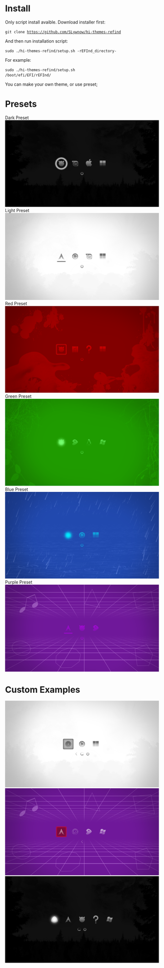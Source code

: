 # Install
Only script install avaible.
Download installer first:

<code>git clone https://github.com/SLywnow/hi-themes-refind</code>

And then run installation script:

<code>sudo ./hi-themes-refind/setup.sh -rEFInd_directory-</code>

For example:

<code>sudo ./hi-themes-refind/setup.sh /boot/efi/EFI/rEFInd/</code>


You can make your own theme, or use preset;

# Presets
Dark Preset
![Dark Preset](https://github.com/SLywnow/hi-themes-refind/blob/master/examples/Screenshot%202020517233825602.png?raw=true)
Light Preset
![Light Preset](https://github.com/SLywnow/hi-themes-refind/blob/master/examples/Screenshot%202020517233921903.png?raw=true)
Red Preset
![Red Preset](https://github.com/SLywnow/hi-themes-refind/blob/master/examples/Screenshot%202020517234012889.png?raw=true)
Green Preset
![Green Preset](https://github.com/SLywnow/hi-themes-refind/blob/master/examples/Screenshot%202020517233852312.png?raw=true)
Blue Preset
![Blue Preset](https://github.com/SLywnow/hi-themes-refind/blob/master/examples/Screenshot%202020517233742436.png?raw=true)
Purple Preset
![Purple Preset](https://github.com/SLywnow/hi-themes-refind/blob/master/examples/Screenshot%202020517233951718.png?raw=true)

# Custom Examples
![Example 1](https://github.com/SLywnow/hi-themes-refind/blob/master/examples/Screenshot%202020517234038979.png)
![Example 2](https://github.com/SLywnow/hi-themes-refind/blob/master/examples/Screenshot%202020517234132451.png?raw=true)
![Example 3](https://github.com/SLywnow/hi-themes-refind/blob/master/examples/Screenshot%20202051723415114.png?raw=true)